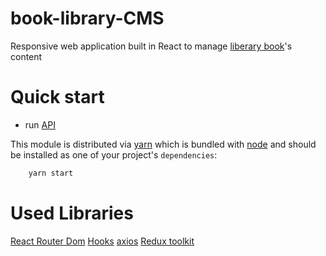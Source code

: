 # book-library-CMS

Responsive web application built in React to manage [liberary book](https://github.com/muhammadmb/online-book-library)'s content

# Quick start
- run [API](https://github.com/muhammadmb/BookLibraryAPI)

This module is distributed via [yarn](https://yarnpkg.com/) which is bundled with [node](https://nodejs.org/) and should be installed as one of your project's `dependencies`:
```bash
	yarn start
```
# Used Libraries
[React Router Dom](https://reactrouter.com/docs/en/v6/getting-started/overview)
[Hooks](https://reactjs.org/docs/hooks-intro.html)
[axios](https://github.com/axios/axios)
[Redux toolkit](https://redux-toolkit.js.org/)